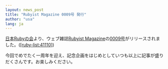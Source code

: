 ```yaml
---
layout: news_post
title: "Rubyist Magazine 0009号 発行"
author: "usa"
lang: ja
---
```


[日本Rubyの会][1]より、ウェブ雑誌[Rubyist
Magazine][2]の[0009号][3]がリリースされました。([\[ruby-list:41110\]][4])

今回でめでたく一周年を迎え、記念企画をはじめとしていつも以上に記事が盛りだくさんです。お楽しみください。



[1]: http://jp.rubyist.net/
[2]: http://jp.rubyist.net/magazine/
[3]: http://jp.rubyist.net/magazine/?0009
[4]: http://blade.nagaokaut.ac.jp/cgi-bin/scat.rb/ruby/ruby-list/41110
